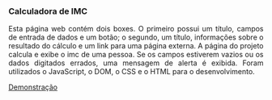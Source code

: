 ### Calculadora de IMC

<p align="justify">
Esta página web contém dois boxes. O primeiro possui um título, campos de entrada de dados e um botão; o segundo, um título, informações sobre o resultado do cálculo e um link para uma página externa. A página do projeto calcula e exibe o imc de uma pessoa. Se os campos estiverem vazios ou os dados digitados errados, uma mensagem de alerta é exibida. Foram utilizados o JavaScript, o DOM, o CSS e o HTML para o desenvolvimento.
</p>

<a href="https://mayconfranca.github.io/calculadora-de-imc/">Demonstração</a>
